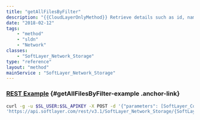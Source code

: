 ```yaml
---
title: "getAllFilesByFilter"
description: "{{CloudLayerOnlyMethod}} Retrieve details such as id, name, size, create date for all files matching the filter's criteria in a Storage account's root directory. This does not download file content. "
date: "2018-02-12"
tags:
    - "method"
    - "sldn"
    - "Network"
classes:
    - "SoftLayer_Network_Storage"
type: "reference"
layout: "method"
mainService : "SoftLayer_Network_Storage"
---
```


### [REST Example](#getAllFilesByFilter-example) <a href="/article/rest/"><i class="fas fa-question"></i></a> {#getAllFilesByFilter-example .anchor-link} 
```bash
curl -g -u $SL_USER:$SL_APIKEY -X POST -d '{"parameters": [SoftLayer_Container_Utility_File_Entity]}' \
'https://api.softlayer.com/rest/v3.1/SoftLayer_Network_Storage/{SoftLayer_Network_StorageID}/getAllFilesByFilter'
```
